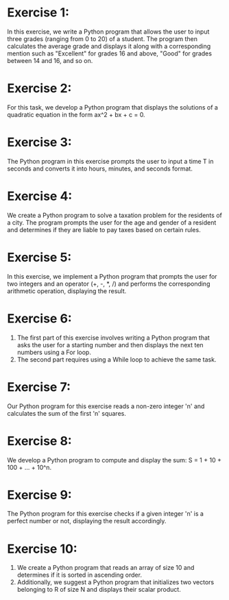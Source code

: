 # Exercise 1:
In this exercise, we write a Python program that allows the user to input three grades (ranging from 0 to 20) of a student. The program then calculates the average grade and displays it along with a corresponding mention such as "Excellent" for grades 16 and above, "Good" for grades between 14 and 16, and so on.

# Exercise 2:
For this task, we develop a Python program that displays the solutions of a quadratic equation in the form ax^2 + bx + c = 0.

# Exercise 3:
The Python program in this exercise prompts the user to input a time T in seconds and converts it into hours, minutes, and seconds format.

# Exercise 4:
We create a Python program to solve a taxation problem for the residents of a city. The program prompts the user for the age and gender of a resident and determines if they are liable to pay taxes based on certain rules.

# Exercise 5:
In this exercise, we implement a Python program that prompts the user for two integers and an operator (+, -, *, /) and performs the corresponding arithmetic operation, displaying the result.

# Exercise 6:
1. The first part of this exercise involves writing a Python program that asks the user for a starting number and then displays the next ten numbers using a For loop.
2. The second part requires using a While loop to achieve the same task.

# Exercise 7:
Our Python program for this exercise reads a non-zero integer 'n' and calculates the sum of the first 'n' squares.

# Exercise 8:
We develop a Python program to compute and display the sum: S = 1 + 10 + 100 + ... + 10^n.

# Exercise 9:
The Python program for this exercise checks if a given integer 'n' is a perfect number or not, displaying the result accordingly.

# Exercise 10:
1. We create a Python program that reads an array of size 10 and determines if it is sorted in ascending order.
2. Additionally, we suggest a Python program that initializes two vectors belonging to R of size N and displays their scalar product.
